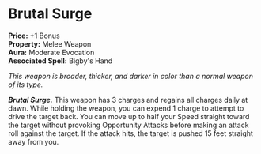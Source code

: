 # Brutal Surge

**Price:** +1 Bonus  
**Property:** Melee Weapon  
**Aura:** Moderate Evocation  
**Associated Spell:** Bigby's Hand

*This weapon is broader, thicker, and darker in color than a normal weapon of its type.*

***Brutal Surge.*** This weapon has 3 charges and regains all charges daily at dawn. While holding the weapon, you can expend 1 charge to attempt to drive the target back. You can move up to half your Speed straight toward the target without provoking Opportunity Attacks before making an attack roll against the target. If the attack hits, the target is pushed 15 feet straight away from you.